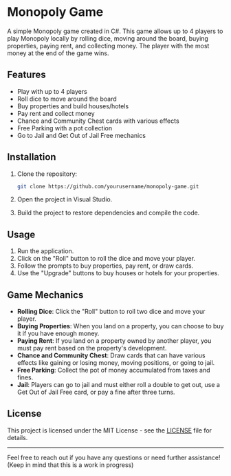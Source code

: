 # Monopoly Game

A simple Monopoly game created in C#. This game allows up to 4 players to play Monopoly locally by rolling dice, moving around the board, buying properties, paying rent, and collecting money. The player with the most money at the end of the game wins.

## Features

- Play with up to 4 players
- Roll dice to move around the board
- Buy properties and build houses/hotels
- Pay rent and collect money
- Chance and Community Chest cards with various effects
- Free Parking with a pot collection
- Go to Jail and Get Out of Jail Free mechanics

## Installation

1. Clone the repository:
    ```sh
    git clone https://github.com/yourusername/monopoly-game.git
    ```

2. Open the project in Visual Studio.

3. Build the project to restore dependencies and compile the code.

## Usage

1. Run the application.
2. Click on the "Roll" button to roll the dice and move your player.
3. Follow the prompts to buy properties, pay rent, or draw cards.
4. Use the "Upgrade" buttons to buy houses or hotels for your properties.

## Game Mechanics

- **Rolling Dice**: Click the "Roll" button to roll two dice and move your player.
- **Buying Properties**: When you land on a property, you can choose to buy it if you have enough money.
- **Paying Rent**: If you land on a property owned by another player, you must pay rent based on the property's development.
- **Chance and Community Chest**: Draw cards that can have various effects like gaining or losing money, moving positions, or going to jail.
- **Free Parking**: Collect the pot of money accumulated from taxes and fines.
- **Jail**: Players can go to jail and must either roll a double to get out, use a Get Out of Jail Free card, or pay a fine after three turns.

## License

This project is licensed under the MIT License - see the [LICENSE](LICENSE) file for details.

---

Feel free to reach out if you have any questions or need further assistance! (Keep in mind that this is a work in progress)

